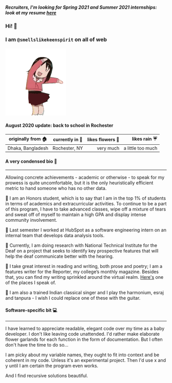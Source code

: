 
#### *Recruiters, I'm looking for **Spring 2021** and Summer 2021 internships: look at my resume [here](https://github.com/smellslikekeenspirit/smellslikekeenspirit/blob/master/PriontiNasir-Resume.pdf)*
### Hi! :girl: 
### I am `@smellslikekeenspirit` on all of web 

![](hi.gif)

<h4> August 2020 update: back to school in Rochester </h4>

| originally from 🏠 | currently in 📍 | likes flowers :bouquet: | likes rain ☔ |
|----------|:-------------:|---------:|---------:|
| Dhaka, Bangladesh|Rochester, NY  |very much| a little too much|

#### A very condensed bio :cherry_blossom:
---
Allowing concrete achievements - academic or otherwise - to speak for my prowess is quite uncomfortable, but it is the only heuristically efficient metric to hand someone who has no other data. 

:tulip: I am an Honors student, which is to say that I am in the top 1% of students in terms of academics and extracurricular activities. To continue to be a part of this program, I have to take advanced classes, wipe off a mixture of tears and sweat off of myself to maintain a high GPA and display intense community involvement. 

:maple_leaf: Last semester I worked at HubSpot as a software engineering intern on an internal team that develops data analysis tools. 

:sunflower: Currently, I am doing research with National Technical Institute for the Deaf on a project that seeks to identify key prospective features that will help the deaf communicate better with the hearing. 

:hibiscus: I take great interest in reading and writing, both prose and poetry; I am a features writer for the Reporter, my college’s monthly magazine. Besides that, you can find my writing sprinkled around the virtual realm. [Here's](https://medium.com/@priontidipitanasir) one of the places I speak of. 

:rose: I am also a trained Indian classical singer and I play the harmonium, esraj and tanpura - I wish I could replace one of these with the guitar.

#### Software-specific bit :computer:
---
I have learned to appreciate readable, elegant code over my time as a baby developer. I don't like leaving code unattended. I'd rather make elaborate flower garlands for each function in the form of documentation. But I often don't have the time to do so...

I am picky about my variable names, they ought to fit into context and be coherent in my code. Unless it's an experimental project. Then I'd use x and y until I am certain the program even works. 

And I find recursive solutions beautiful. 
